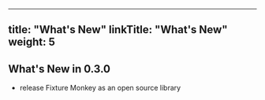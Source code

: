 
---
title: "What's New"
linkTitle: "What's New"
weight: 5
---
## What's New in 0.3.0
* release Fixture Monkey as an open source library 
